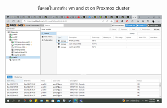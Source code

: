 <p align="center">
 ขั้นตอนในการสร้าง vm and ct on Proxmox cluster
</p>

![](Screenshots/(39).png)

